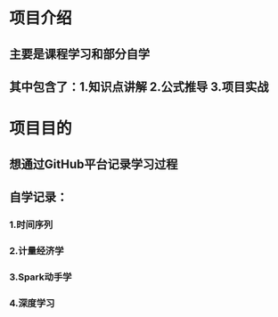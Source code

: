 # 项目介绍
## 主要是课程学习和部分自学
## 其中包含了：1.知识点讲解 2.公式推导 3.项目实战

# 项目目的
## 想通过GitHub平台记录学习过程


## 自学记录：
### 1.时间序列
### 2.计量经济学
### 3.Spark动手学
### 4.深度学习
